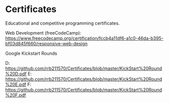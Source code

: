 # Certificates

Educational and competitive programming certificates.

Web Development (freeCodeCamp): https://www.freecodecamp.org/certification/fccb4a11df6-a1c0-46da-b395-bf03d845f660/responsive-web-design

Google Kickstart Rounds

  D: https://github.com/rrb211570/Certificates/blob/master/KickStart%20Round%20D.pdf
  E: https://github.com/rrb211570/Certificates/blob/master/KickStart%20Round%20E.pdf
  F: https://github.com/rrb211570/Certificates/blob/master/KickStart%20Round%20F.pdf
